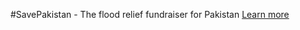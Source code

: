 #SavePakistan - The flood relief fundraiser for Pakistan
[Learn more](https://blog.teia.art/blog/savepakistan-announcement)
